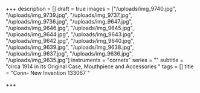 +++
description = []
draft = true
images = ["/uploads/img_9740.jpg", "/uploads/img_9739.jpg", "/uploads/img_9737.jpg", "/uploads/img_9736.jpg", "/uploads/img_9647.jpg", "/uploads/img_9646.jpg", "/uploads/img_9645.jpg", "/uploads/img_9644.jpg", "/uploads/img_9643.jpg", "/uploads/img_9642.jpg", "/uploads/img_9640.jpg", "/uploads/img_9639.jpg", "/uploads/img_9638.jpg", "/uploads/img_9637.jpg", "/uploads/img_9636.jpg", "/uploads/img_9635.jpg"]
instruments = "cornets"
series = ""
subtitle = "circa 1914 in its Original Case, Mouthpiece and Accessories "
tags = []
title = "Conn- New Invention 133067 "

+++
